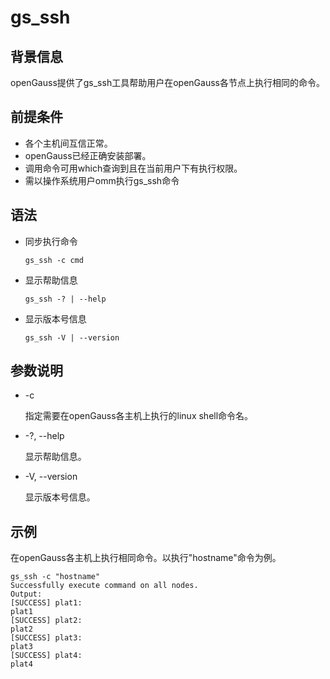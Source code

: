 # gs\_ssh<a name="ZH-CN_TOPIC_0249632288"></a>

## 背景信息<a name="zh-cn_topic_0237152344_zh-cn_topic_0059777951_section12241205518358"></a>

openGauss提供了gs\_ssh工具帮助用户在openGauss各节点上执行相同的命令。

## 前提条件<a name="zh-cn_topic_0237152344_zh-cn_topic_0059777951_sa146d07733084d8292706efa87117d57"></a>

-   各个主机间互信正常。
-   openGauss已经正确安装部署。
-   调用命令可用which查询到且在当前用户下有执行权限。
-   需以操作系统用户omm执行gs\_ssh命令

## 语法<a name="zh-cn_topic_0237152344_zh-cn_topic_0059777951_s1b40498eb43141dcb07e36a6a51325f1"></a>

-   同步执行命令

    ```
    gs_ssh -c cmd
    ```

-   显示帮助信息

    ```
    gs_ssh -? | --help
    ```

-   显示版本号信息

    ```
    gs_ssh -V | --version
    ```


## 参数说明<a name="zh-cn_topic_0237152344_zh-cn_topic_0059777951_s1c5e9dfd204245b4a2f0191f9db1116f"></a>

-   -c

    指定需要在openGauss各主机上执行的linux shell命令名。

-   -?, --help

    显示帮助信息。

-   -V, --version

    显示版本号信息。


## 示例<a name="zh-cn_topic_0237152344_zh-cn_topic_0059777951_s1cb93e63c1a247459e187aba833e8133"></a>

在openGauss各主机上执行相同命令。以执行"hostname"命令为例。

```
gs_ssh -c "hostname"
Successfully execute command on all nodes.
Output:
[SUCCESS] plat1:
plat1
[SUCCESS] plat2:
plat2
[SUCCESS] plat3:
plat3
[SUCCESS] plat4:
plat4
```

